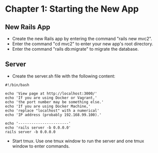# Chapter 1: Starting the New App

## New Rails App
* Create the new Rails app by entering the command "rails new mvc2".
* Enter the command "cd mvc2" to enter your new app's root directory.
* Enter the command "rails db:migrate" to migrate the database.

## Server
* Create the server.sh file with the following content:
```
#!/bin/bash

echo 'View page at http://localhost:3000/'
echo 'If you are using Docker or Vagrant,'
echo 'the port number may be something else.'
echo 'If you are using Docker Machine,'
echo 'replace "localhost" with a numerical' 
echo 'IP address (probably 192.168.99.100).'

echo '-----------------------'
echo 'rails server -b 0.0.0.0'
rails server -b 0.0.0.0
```
* Start tmux.  Use one tmux window to run the server and one tmux window to enter commands.

